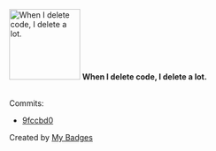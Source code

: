 <img src="https://github.com/my-badges/my-badges/blob/master/src/all-badges/mass-delete-commit/mass-delete-commit.png?raw=true" alt="When I delete code, I delete a lot." title="When I delete code, I delete a lot." width="128">
<strong>When I delete code, I delete a lot.</strong>
<br><br>

Commits:

- <a href="https://github.com/antonmedv/spark/commit/9fccbd0ae4fe1e75a279e75cd617cbf4f5fc56a5">9fccbd0</a>


Created by <a href="https://github.com/my-badges/my-badges">My Badges</a>